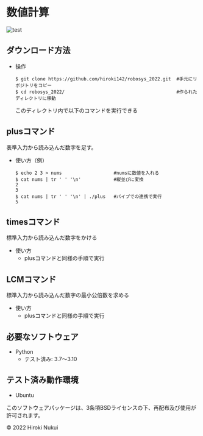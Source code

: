 # 数値計算
![test](https://github.com/hiroki142/robosys_2022/actions/workflows/test.yml/badge.svg)

## ダウンロード方法
* 操作
  ```
  $ git clone https://github.com/hiroki142/robosys_2022.git  #手元にリポジトリをコピー
  $ cd robosys_2022/                                         #作られたディレクトリに移動
  ```
  このディレクトリ内で以下のコマンドを実行できる

## plusコマンド
表準入力から読み込んだ数字を足す。
* 使い方（例）
  ```
  $ echo 2 3 > nums                   #numsに数値を入れる
  $ cat nums | tr ' ' '\n'            #縦並びに変換
  2
  3
  $ cat nums | tr ' ' '\n' | ./plus   #パイプでの連携で実行
  5
  ```

## timesコマンド
標準入力から読み込んだ数字をかける
* 使い方
  * plusコマンドと同様の手順で実行

## LCMコマンド
標準入力から読み込んだ数字の最小公倍数を求める
* 使い方
  * plusコマンドと同様の手順で実行

## 必要なソフトウェア
* Python
  * テスト済み: 3.7～3.10 

## テスト済み動作環境
* Ubuntu


このソフトウェアパッケージは、3条項BSDライセンスの下、再配布及び使用が許可されます。

© 2022 Hiroki Nukui
